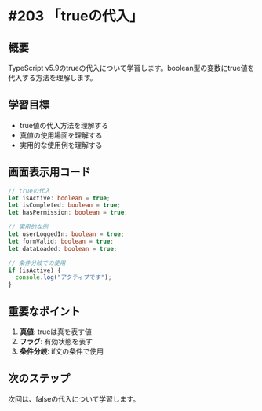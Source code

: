 # #203 「trueの代入」

## 概要
TypeScript v5.9のtrueの代入について学習します。boolean型の変数にtrue値を代入する方法を理解します。

## 学習目標
- true値の代入方法を理解する
- 真値の使用場面を理解する
- 実用的な使用例を理解する

## 画面表示用コード

```typescript
// trueの代入
let isActive: boolean = true;
let isCompleted: boolean = true;
let hasPermission: boolean = true;

// 実用的な例
let userLoggedIn: boolean = true;
let formValid: boolean = true;
let dataLoaded: boolean = true;

// 条件分岐での使用
if (isActive) {
  console.log("アクティブです");
}
```

## 重要なポイント
1. **真値**: trueは真を表す値
2. **フラグ**: 有効状態を表す
3. **条件分岐**: if文の条件で使用

## 次のステップ
次回は、falseの代入について学習します。
